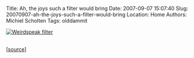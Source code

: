 Title: Ah, the joys such a filter would bring
Date: 2007-09-07 15:07:40
Slug: 20070907-ah-the-joys-such-a-filter-would-bring
Location: Home
Authors: Michiel Scholten
Tags: olddammit

<div class="content-image"><div><a href="http://nodwick.humor.gamespy.com/ffn/index.php?date=2007-09-05"><img src="http://aquariusoft.org/~mbscholt/images/content/2007-09-05_ffn_scaled.jpg" alt="Weirdspeak filter" title="Weirdspeak filter" /></a></div></div>
<br style="clear: both;" />

<p>[<a href="http://nodwick.humor.gamespy.com/ffn/index.php?date=2007-09-05">source</a>]</p>